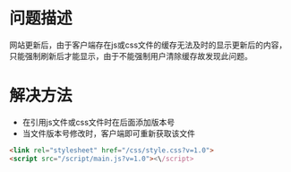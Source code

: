 # 问题描述

网站更新后，由于客户端存在js或css文件的缓存无法及时的显示更新后的内容，只能强制刷新后才能显示，由于不能强制用户清除缓存故发现此问题。

# 解决方法

* 在引用js文件或css文件时在后面添加版本号
* 当文件版本号修改时，客户端即可重新获取该文件

```html
<link rel="stylesheet" href="/css/style.css?v=1.0">
<script src="/script/main.js?v=1.0"><\/script>
```